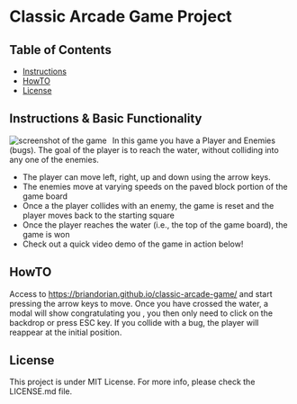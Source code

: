 # Classic Arcade Game Project

## Table of Contents

- [Instructions](#instructions)
- [HowTO](#HowTO)
- [License](#License)

## Instructions & Basic Functionality

<img src="/img/initialSetupGame.png"
     alt="screenshot of the game"
     style="float: left; margin-right: 10px;" /> 


In this game you have a Player and Enemies (bugs). The goal of the player is to reach the water, without colliding into any one of the enemies.

  - The player can move left, right, up and down using the arrow keys.  
  - The enemies move at varying speeds on the paved block portion of the game board
  - Once a the player collides with an enemy, the game is reset and the player moves back to the starting square
  - Once the player reaches the water (i.e., the top of the game board), the game is won
  - Check out a quick video demo of the game in action below!

## HowTO 

Access to https://briandorian.github.io/classic-arcade-game/ and start pressing the arrow keys to move. Once you have crossed the water, a modal will show congratulating you , you then only need to click on the backdrop or press ESC key. If you collide with a bug, the player will reappear at the initial position.  


## License

This project is under MIT License. For more info, please check the LICENSE.md file. 
